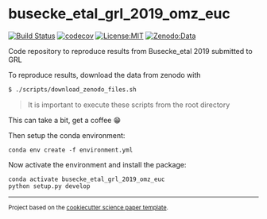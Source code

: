 busecke_etal_grl_2019_omz_euc
==============================
[![Build Status](https://travis-ci.com/jbusecke/busecke_etal_grl_2019_omz_euc.svg?branch=master)](https://travis-ci.com/jbusecke/busecke_etal_grl_2019_omz_euc)
[![codecov](https://codecov.io/gh/jbusecke/busecke_etal_grl_2019_omz_euc/branch/master/graph/badge.svg)](https://codecov.io/gh/jbusecke/busecke_etal_grl_2019_omz_euc)
[![License:MIT](https://img.shields.io/badge/License-MIT-lightgray.svg?style=flt-square)](https://opensource.org/licenses/MIT)
[![Zenodo:Data](https://img.shields.io/badge/Zenodo:Data-10.5281/zenodo.2648855-<COLOR>.svg)](https://zenodo.org/record/2648855)

Code repository to reproduce results from Busecke_etal 2019 submitted to GRL

To reproduce results, download the data from zenodo with

```bash
$ ./scripts/download_zenodo_files.sh
```
> It is important to execute these scripts from the root directory

This can take a bit, get a coffee :grin:

Then setup the conda environment:
```
conda env create -f environment.yml
```

Now activate the environment and install the package:
```
conda activate busecke_etal_grl_2019_omz_euc
python setup.py develop
```


--------

<p><small>Project based on the <a target="_blank" href="https://github.com/jbusecke/cookiecutter-science-paper">cookiecutter science paper template</a>.</small></p>
